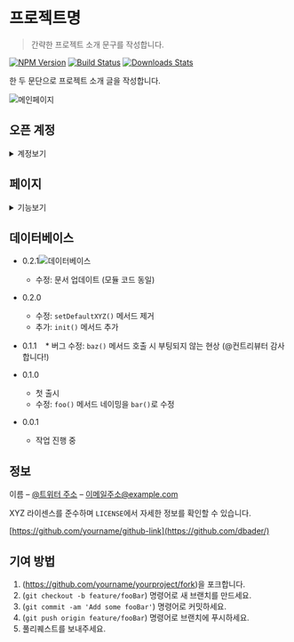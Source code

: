 # 프로젝트명
> 간략한 프로젝트 소개 문구를 작성합니다.

[![NPM Version][npm-image]][npm-url]
[![Build Status][travis-image]][travis-url]
[![Downloads Stats][npm-downloads]][npm-url]

한 두 문단으로 프로젝트 소개 글을 작성합니다.

![메인페이지](https://user-images.githubusercontent.com/119803774/227048650-d7196e1b-71d7-45a3-9eee-79b1c5008a9d.JPG)

## 오픈 계정

<details>
<summary>계정보기</summary>
  
* 관리자 1  <br>
ID : admin1@gmail.com<br>
PA : Qwer1234! 
* 관리자 2 <br>
ID : admin2@gmail.com<br>
PA : Qwer1234!


* 일반유저 1 <br>
ID : member1@gmail.com <br>
PA : Qwer1234!
* 일반유저 2 <br>
ID : member2@gmail.com <br>
PA : Qwer1234!
<br><br>
해당계정의 비밀번호를 변경하는 행위는 삼가주시기 바랍니다.
  
  </details>

## 페이지 
<details>
<summary>기능보기</summary>

<!--summary 아래 빈칸 공백 두고 내용을 적는공간-->
자세한 내용은 더보기 버튼으로 가려둘 수 있음



### <사업소개>

사업소개 페이지는 로그인하지 않아도 볼 수 있습니다.

### <회원가입>

* 회원가입 시 이메일 인증을 해야 가입할 수 있습니다. 실제 사용하는 이메일을 입력해야 사이트에 가입이 가능합니다.
* 이름은 한글과 영어로만 구성되어야합니다.
* 핸드폰번호는 앞자리가 010일 경우 4자리 4자리 숫자로 구성, 011, 016, 017, 018, 019일 경우 3~4자리 4자리 숫자로 구성


### <ID,PA 찾기>

* ID는 기존 사이트와 동일하게 가입시 기입했던 핸드폰번호와 이름을 입력하면 됩니다.
   * 비밀번호는 재설정만 가능하며 인증메일을 받은 후 재설정이 가능합니다.

* 참고로 위에 공용 아이디의 경우

   * ID : admin1@gmail.com - 이름 : 관리자, 핸드폰번호 : KT 010-1111-1111
   * ID : admin2@gmail.com - 이름 : 관리자, 핸드폰번호 : SKT 010-2222-2222
   * ID : member1@gmail.com - 이름 : 맴버, 핸드폰번호 : LG 010-3333-3333
   * ID : member2@gmail.com - 이름 : 맴버, 핸드폰번호 : KT 010-4444-4444 입니다.

### <마이페이지>

* 마이페이지에서는 비밀번호 재설정, 프로필 사진 설정이 가능합니다.
* 프로필 사진은 수정 즉시 바로 적용됩니다.


### <후원하기>

* 후원하기는 실제로 돈이 들어가지 않습니다. 
  * 아이디를 공유하므로 실제 개인정보를 입력하지 않는것을 권장드립니다.

* 후원하기를 할 경우에는 유효성 검사로 인해 후원자명은 한글 혹은 영어만 입력 가능, 
* 년도는 1900년부터 현재년도까지 가능, 일자는 유효한 일만 입력이 가능합니다.(윤년체크 가능) 존재하지 않는 날짜 입력불가 
* ex)1992년 12월 35일(X) 1980년 2월 29일(O) (윤년)
* 핸드폰번호는 앞자리가 010일 경우 4자리 4자리 숫자로 구성, 011, 016, 017, 018, 019일 경우 3~4자리 4자리 숫자로 구성, 
* 후원금액은 3,000원 이상 1,000원단위로만 가능

#### (신용카드 체크시)
  * 카드번호 16자리 숫자로만 입력, 
  * 유효기간 4자리 숫자입력, 
  * CVC 3자리 숫자로만 입력, 
  * 비밀번호 2자리 숫자로만 입력

#### (계좌이체 체크시)
  * 계좌번호 11~14자리만 입력가능

* 신용카드와 계좌이체로 후원할 경우에는 후원내역에서 후원 확정과 취소를 할 수 있습니다. 
* 후원 확정 시에는 기부금 영수증을 출력할 수 있습니다. 기부금 영수증은 아무 효력이 없습니다.
* 무통장입금으로 후원을 할 시에는 입금대기중이라고 확인할 수 있습니다.
* 이는 관리자로 로그인해서 후원을 확정, 취소할 수 있습니다.

### <커뮤니티>

* 무료 나눔 시 품목에 따라 목록에서 보이는 뱃지가 다릅니다.
중고거래는 가격이 추가되어 있습니다. 자세히보기를 누르면 가격을 볼 수 있습니다.

* 그외 4가지 커뮤니티는 같은 커뮤니티이며 기본 구성은 동일합니다.(댓글, 좋아요 기능 포함)
사진 다중 업로드 시 슬라이드 형식의 회전목마 방식으로 볼 수 있도록 설정하였습니다.

* 사진 업로드 시 용량 제한이 있습니다. 1장당 5MB, 5장을 초과할 수 없으며 사진파일의 전체 크기는 20MB를 초과할 수 없습니다.

  </details>
## 데이터베이스

* 0.2.1![데이터베이스](https://user-images.githubusercontent.com/119803774/227050720-c83c7356-8e2c-49a6-af98-d9d1fb734bf6.png)

    * 수정: 문서 업데이트 (모듈 코드 동일)
* 0.2.0
    * 수정: `setDefaultXYZ()` 메서드 제거
    * 추가: `init()` 메서드 추가
* 0.1.1
    * 버그 수정: `baz()` 메서드 호출 시 부팅되지 않는 현상 (@컨트리뷰터 감사합니다!)
* 0.1.0
    * 첫 출시
    * 수정: `foo()` 메서드 네이밍을 `bar()`로 수정
* 0.0.1
    * 작업 진행 중

## 정보

이름 – [@트위터 주소](https://twitter.com/dbader_org) – 이메일주소@example.com

XYZ 라이센스를 준수하며 ``LICENSE``에서 자세한 정보를 확인할 수 있습니다.

[https://github.com/yourname/github-link](https://github.com/dbader/)

## 기여 방법

1. (<https://github.com/yourname/yourproject/fork>)을 포크합니다.
2. (`git checkout -b feature/fooBar`) 명령어로 새 브랜치를 만드세요.
3. (`git commit -am 'Add some fooBar'`) 명령어로 커밋하세요.
4. (`git push origin feature/fooBar`) 명령어로 브랜치에 푸시하세요. 
5. 풀리퀘스트를 보내주세요.

<!-- Markdown link & img dfn's -->
[npm-image]: https://img.shields.io/npm/v/datadog-metrics.svg?style=flat-square
[npm-url]: https://npmjs.org/package/datadog-metrics
[npm-downloads]: https://img.shields.io/npm/dm/datadog-metrics.svg?style=flat-square
[travis-image]: https://img.shields.io/travis/dbader/node-datadog-metrics/master.svg?style=flat-square
[travis-url]: https://travis-ci.org/dbader/node-datadog-metrics
[wiki]: https://github.com/yourname/yourproject/wiki
